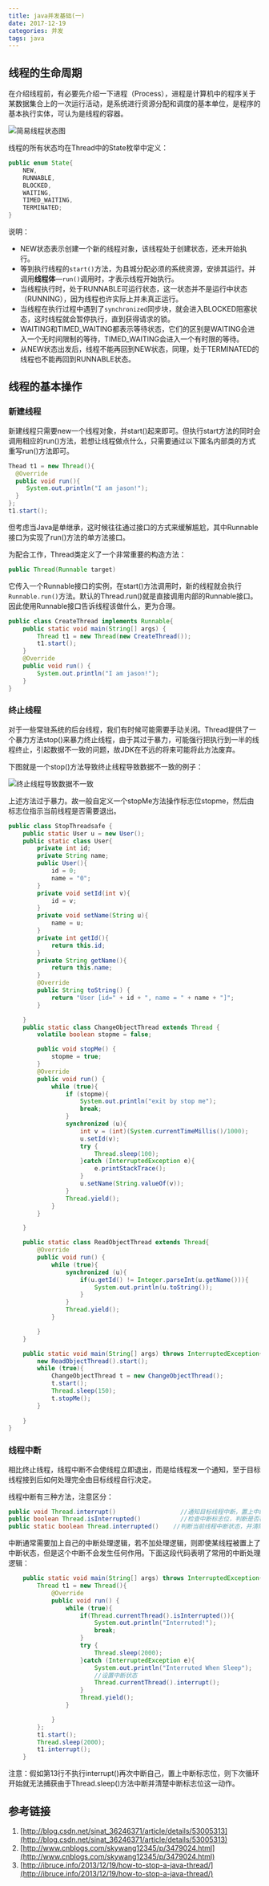 ```yaml
---
title: java并发基础(一)
date: 2017-12-19 
categories: 并发
tags: java
---
```


## 线程的生命周期

在介绍线程前，有必要先介绍一下进程（Process），进程是计算机中的程序关于某数据集合上的一次运行活动，是系统进行资源分配和调度的基本单位，是程序的基本执行实体，可认为是线程的容器。

![简易线程状态图](http://p158wkz8m.bkt.clouddn.com/线程状态图.PNG "简易线程状态图")
<escape><!-- more --></escape>

线程的所有状态均在Thread中的State枚举中定义：

```java
public enum State{
	NEW,
  	RUNNABLE,
  	BLOCKED,
  	WAITING,
  	TIMED_WAITING,
  	TERMINATED;
}
```

说明：

* NEW状态表示创建一个新的线程对象，该线程处于创建状态，还未开始执行。
* 等到执行线程的`start()`方法，为县城分配必须的系统资源，安排其运行。并调用**线程体**—`run()`调用时，才表示线程开始执行。
* 当线程执行时，处于RUNNABLE可运行状态，这一状态并不是运行中状态（RUNNING），因为线程也许实际上并未真正运行。
* 当线程在执行过程中遇到了`synchronized`同步块，就会进入BLOCKED阻塞状态，这时线程就会暂停执行，直到获得请求的锁。
* WAITING和TIMED_WAITING都表示等待状态，它们的区别是WAITING会进入一个无时间限制的等待，TIMED_WAITING会进入一个有时限的等待。
* 从NEW状态出发后，线程不能再回到NEW状态，同理，处于TERMINATED的线程也不能再回到RUNNABLE状态。

## 线程的基本操作

### 新建线程

新建线程只需要new一个线程对象，并start()起来即可。但执行start方法的同时会调用相应的run()方法，若想让线程做点什么，只需要通过以下匿名内部类的方式重写run()方法即可。

```java
Thead t1 = new Thread(){
  @Override
  public void run(){
  	 System.out.println("I am jason!"); 
  }
};
t1.start();
```

但考虑当Java是单继承，这时候往往通过接口的方式来缓解尴尬，其中Runnable接口为实现了run()方法的单方法接口。

为配合工作，Thread类定义了一个非常重要的构造方法：

```java
public Thread(Runnable target)
```

它传入一个Runnable接口的实例，在start()方法调用时，新的线程就会执行`Runnable.run()`方法。默认的Thread.run()就是直接调用内部的Runnable接口。因此使用Runnable接口告诉线程该做什么，更为合理。

```java
public class CreateThread implements Runnable{
    public static void main(String[] args) {
        Thread t1 = new Thread(new CreateThread());
        t1.start();
    }
    @Override
    public void run() {
        System.out.println("I am jason!");
    }
}

```



### 终止线程

对于一些常驻系统的后台线程，我们有时候可能需要手动关闭。Thread提供了一个暴力方法stop()来暴力终止线程，由于其过于暴力，可能强行把执行到一半的线程终止，引起数据不一致的问题，故JDK在不远的将来可能将此方法废弃。

下图就是一个stop()方法导致终止线程导致数据不一致的例子：

![终止线程导致数据不一致](http://p158wkz8m.bkt.clouddn.com/threadstop.PNG)

上述方法过于暴力。故一般自定义一个stopMe方法操作标志位stopme，然后由标志位指示当前线程是否需要退出。



```java
public class StopThreadsafe {
    public static User u = new User();
    public static class User{
        private int id;
        private String name;
        public User(){
            id = 0;
            name = "0";
        }
        private void setId(int v){
            id = v;
        }
        private void setName(String u){
            name = u;
        }
        private int getId(){
            return this.id;
        }
        private String getName(){
            return this.name;
        }
        @Override
        public String toString() {
            return "User [id=" + id + ", name = " + name + "]";
        }

    }
    public static class ChangeObjectThread extends Thread {
        volatile boolean stopme = false;

        public void stopMe() {
            stopme = true;
        }
        @Override
        public void run() {
            while (true){
                if (stopme){
                    System.out.println("exit by stop me");
                    break;
                }
                synchronized (u){
                    int v = (int)(System.currentTimeMillis()/1000);
                    u.setId(v);                 
                    try {
                        Thread.sleep(100);
                    }catch (InterruptedException e){
                        e.printStackTrace();
                    }
                    u.setName(String.valueOf(v));
                }
                Thread.yield();
            }
        }

    }

    public static class ReadObjectThread extends Thread{
        @Override
        public void run() {
            while (true){
                synchronized (u){
                    if(u.getId() != Integer.parseInt(u.getName())){
                        System.out.println(u.toString());
                    }
                }
                Thread.yield();
            }

        }
    }

    public static void main(String[] args) throws InterruptedException{
        new ReadObjectThread().start();
        while (true){
            ChangeObjectThread t = new ChangeObjectThread();
            t.start();
            Thread.sleep(150);
            t.stopMe();
        }
        
    }
}
```

### 线程中断

相比终止线程，线程中断不会使线程立即退出，而是给线程发一个通知，至于目标线程接到后如何处理完全由目标线程自行决定。

线程中断有三种方法，注意区分：

```java
public void Thread.interrupt()                  //通知目标线程中断，置上中断标志位
public boolean Thread.isInterrupted()           //检查中断标志位，判断是否被中断
public static boolean Thread.interrupted()    //判断当前线程中断状态，并清除当前中断状态
```

中断通常需要加上自己的中断处理逻辑，若不加处理逻辑，则即使某线程被置上了中断状态，但是这个中断不会发生任何作用。下面这段代码表明了常用的中断处理逻辑：

```java
    public static void main(String[] args) throws InterruptedException{
        Thread t1 = new Thread(){
            @Override
            public void run() {
                while (true){
                    if(Thread.currentThread().isInterrupted()){
                        System.out.println("Interruted!");
                        break;
                    }
                    try {
                        Thread.sleep(2000);
                    }catch (InterruptedException e){
                        System.out.println("Interruted When Sleep");
                        //设置中断状态
                        Thread.currentThread().interrupt();
                    }
                    Thread.yield();
                }

            }
        };
        t1.start();
        Thread.sleep(2000);
        t1.interrupt();
    }
```

注意：假如第13行不执行interrupt()再次中断自己，置上中断标志位，则下次循环开始就无法捕获由于Thread.sleep()方法中断并清楚中断标志位这一动作。



## 参考链接

1. [http://blog.csdn.net/sinat_36246371/article/details/53005313](http://blog.csdn.net/sinat_36246371/article/details/53005313)
2. [http://www.cnblogs.com/skywang12345/p/3479024.html](http://www.cnblogs.com/skywang12345/p/3479024.html)
3. [http://ibruce.info/2013/12/19/how-to-stop-a-java-thread/](http://ibruce.info/2013/12/19/how-to-stop-a-java-thread/)